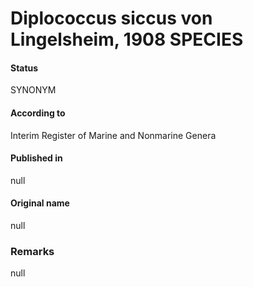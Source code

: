 # Diplococcus siccus von Lingelsheim, 1908 SPECIES

#### Status
SYNONYM

#### According to
Interim Register of Marine and Nonmarine Genera

#### Published in
null

#### Original name
null

### Remarks
null